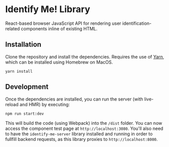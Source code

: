 # Identify Me! Library
React-based browser JavaScript API for rendering user identification-related components inline of existing HTML.

## Installation
Clone the repository and install the dependencies. Requires the use of [Yarn](https://yarnpkg.com), which can be installed using Homebrew on MacOS.
```
yarn install
```

## Development
Once the dependencies are installed, you can run the server (with live-reload and HMR) by executing:
```
npm run start:dev
```
This will build the code (using Webpack) into the `/dist` folder. You can now access the component test page at `http://localhost:3080`.
You'll also need to have the `identify-me-server` library installed and running in order to fullfill backend requests, as this library proxies to `http://localhost:8000`.

